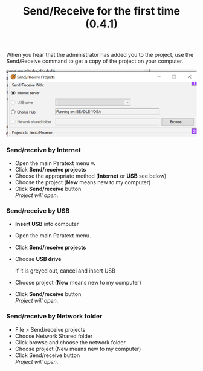 ﻿---
title: Send/Receive for the first time (0.4.1)
---
When you hear that the administrator has added you to the project, use the Send/Receive command to get a copy of the project on your computer.

![](../media/47137350b2b373e211b40cd85e86d03f.png)

### Send/receive by Internet

-   Open the main Paratext menu **≡.**
-   Click **Send/receive projects**
-   Choose the appropriate method (**Internet** or **USB** see below)
-   Choose the project (**New** means new to my computer)
-   Click **Send/receive** button  
    *Project will open*.

### Send/receive by USB

-   **Insert USB** into computer
-   Open the main Paratext menu.
-   Click **Send/receive projects**
-   Choose **USB drive**

    If it is greyed out, cancel and insert USB

-   Choose project (**New** means new to my computer)
-   Click **Send/receive** button  
    *Project will open*.

### Send/receive by Network folder
-   File > Send/receive projects
-   Choose Network Shared folder
-   Click browse and choose the network folder
-   Choose project (New means new to my computer)
-   Click Send/receive button  
     *Project will open*.

